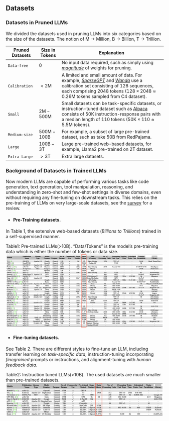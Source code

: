 ##      Datasets 

###    Datasets in Pruned LLMs
We divided the datasets used in pruning LLMs into six categories based on the size of the datasets. The notion of M $\to$ Million, B $\to$ Billion, T $\to$ Trillion.

| Pruned Datasets | Size in Tokens            | Explanation                                                                                                                                                                                                                                                                                                    |
|-----------------|---------------------------|----------------------------------------------------------------------------------------------------------------------------------------------------------------------------------------------------------------------------------------------------------------------------------------------------------------|
| `Data-free`     | $0$                       | No input data required, such as simply using [*magnitude*](criteria.md) of weights for pruning.                                                                                                                                                                                                                |
| `Calibration`   | $<2\text{M}$              | A limited and small amount of  data. For example, [*SparseGPT*](https://arxiv.org/abs/2301.00774) and [*Wanda*](https://arxiv.org/abs/2306.11695) use a calibration set consisting of $128$ sequences, each comprising $2048$  tokens ($128 \times 2048 \approx 0.26\text{M}$ tokens sampled from C4 dataset). | 
| `Small`         | $2\text{M}-500\text{M}$   | Small datasets can be task-specific datasets, or  instruction-tuned dataset such as [Alpaca](https://github.com/gururise/AlpacaDataCleaned) consists of $50\text{K}$ instruction-response pairs with a median length of $110$ tokens ($50\text{K} \times 110 \approx 5.5\text{M}$ tokens).                     |
| `Medium-size`   | $500\text{M}-100\text{B}$ | For example, a subset of large pre-trained dataset, such as take $50\text{B}$ from RedPajama.                                                                                                                                                                                                                  | 
| `Large`         | $100\text{B}-3\text{T}$   | Large pre-trained web-based datasets, for example, Llama2 pre-trained on $2\text{T}$ dataset.                                                                                                                                                                                                                  |
| `Extra Large`   | $>3\text{T}$              | Extra large datasets.                                                                                                                                                                                                                                                                                          |



###    Background of Datasets in Trained LLMs
Now modern LLMs are capable of performing various tasks
like code generation, text generation, tool manipulation, reasoning, and understanding in zero-shot and few-shot settings
in diverse domains, even without requiring any fine-tuning
on downstream tasks. This relies on the pre-training of LLMs on very large-scale datasets, see the [survey](https://arxiv.org/pdf/2307.06435.pdf) for a review. 




* ####   Pre-Training datasets.
In Table 1,  the extensive web-based datasets (_Billions to Trillions_) trained in a self-supervised manner.   
<div align="left"><figcaption>Table1: Pre-trained LLMs(>10B).  “Data/Tokens” is the model’s pre-training data which is either the number of tokens or data size.</figcaption><img src='./figs/LLMs_traindata.png' width=1050 alt=''> </img></div> 

* ####   Fine-tuning datasets.
See Table 2. There are different styles to fine-tune an
LLM, including transfer learning on _task-specific data_, instruction-tuning incorporating 
_finegrained_ prompts or instructions, and alignment-tuning with _human feedback data_.

<div align="left"><figcaption>Table2: Instruction tuned LLMs(>10B). The used datasets are much smaller than pre-trained datasets.</figcaption><img src='./figs/instuction_data.png' width=1050 alt=''> </img></div>  







